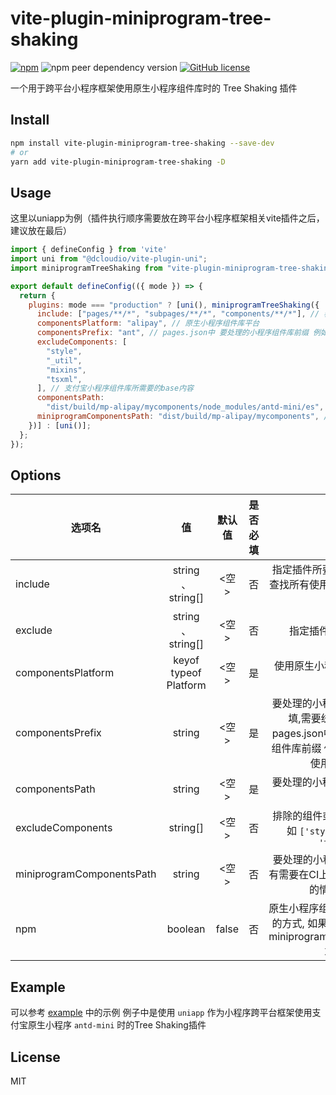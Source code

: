 # vite-plugin-miniprogram-tree-shaking

[![npm](https://img.shields.io/npm/v/vite-plugin-miniprogram-tree-shaking)](https://www.npmjs.com/package/vite-plugin-miniprogram-tree-shaking)
![npm peer dependency version](https://img.shields.io/npm/dependency-version/vite-plugin-miniprogram-tree-shaking/peer/vite)
[![GitHub license](https://img.shields.io/github/license/Lgowen/vite-plugin-miniprogram-tree-shaking)](https://github.com/Lgowen/vite-plugin-miniprogram-tree-shaking/blob/master/LICENSE)

一个用于跨平台小程序框架使用原生小程序组件库时的 Tree Shaking 插件

## Install

```bash
npm install vite-plugin-miniprogram-tree-shaking --save-dev
# or
yarn add vite-plugin-miniprogram-tree-shaking -D
```

## Usage

这里以uniapp为例（插件执行顺序需要放在跨平台小程序框架相关vite插件之后，建议放在最后）

```js
import { defineConfig } from 'vite'
import uni from "@dcloudio/vite-plugin-uni";
import miniprogramTreeShaking from "vite-plugin-miniprogram-tree-shaking";

export default defineConfig(({ mode }) => {
  return {
    plugins: mode === "production" ? [uni(), miniprogramTreeShaking({
      include: ["pages/**/*", "subpages/**/*", "components/**/*"], // 表示从以下路径中去寻找所使用过的组件
      componentsPlatform: "alipay", // 原生小程序组件库平台
      componentsPrefix: "ant", // pages.json中 要处理的小程序组件库前缀 例如 <ant-button> 中的 ant 默认使用 '-' 拼接
      excludeComponents: [
        "style",
        "_util",
        "mixins",
        "tsxml",
      ], // 支付宝小程序组件库所需要的base内容
      componentsPath:
        "dist/build/mp-alipay/mycomponents/node_modules/antd-mini/es", // 原生小程序组件库编译后的目录路径
      miniprogramComponentsPath: "dist/build/mp-alipay/mycomponents", // 如果是以node_modules的方式引入的话可以填写，用于CI上安装依赖(内部执行npm i)
    })] : [uni()];
  };
});

```

## Options

| 选项名 |   值    | 默认值 | 是否必填 |                      说明                      |
| ------ | :-----: | :----: | :------: | :--------------------------------------------: |
| include | string 、 string[] |  <空>  |    否    | 指定插件所要搜寻的目录(用于查找所有使用到的原生小程序组件) |
| exclude  | string 、 string[]  |  <空>  |    否    |     指定插件不搜寻的目录    |
| componentsPlatform  | keyof typeof Platform  |  <空>  |    是    |     使用原生小程序组件库的平台(必填)    |
| componentsPrefix  | string  |  <空>  |    是    |     要处理的小程序组件库前缀(必填,需要统一格式), 例如 pages.json中 要处理的小程序组件库前缀 例如 <ant-button> 中的 ant 默认使用 '-' 拼接    |
| componentsPath  | string  |  <空>  |    是    |     要处理的小程序组件库路径(必填)   |
| excludeComponents  | string[]  |  <空>  |    否    |     排除的组件或文件夹(必填), 例如 `['style','mixins', 'tsxml']`   |
| miniprogramComponentsPath  | string  |  <空>  |    否    |     要处理的小程序组件库根路径,有需要在CI上执行npm安装依赖的情况下填写    |
| npm  | boolean  |  false  |    否    |     原生小程序组件库是否采用npm的方式, 如果该值设置为true时 miniprogramComponentsPath 为必填    |


## Example

可以参考 [example](https://github.com/Lgowen/vite-plugin-miniprogram-tree-shaking/tree/main/example) 中的示例
例子中是使用 `uniapp` 作为小程序跨平台框架使用支付宝原生小程序 `antd-mini` 时的Tree Shaking插件


## License

MIT
